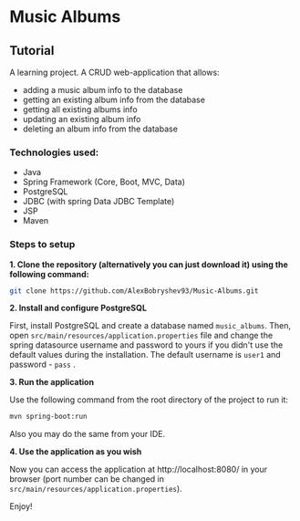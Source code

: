 # Music Albums

## Tutorial
A learning project. A CRUD web-application that allows:
* adding a music album info to the database
* getting an existing album info from the database
* getting all existing albums info
* updating an existing album info
* deleting an album info from the database



### Technologies used:
* Java
* Spring Framework (Core, Boot, MVC, Data)
* PostgreSQL
* JDBC (with spring Data JDBC Template)
* JSP
* Maven

### Steps to setup

**1. Clone the repository (alternatively you can just download it) using 
the following command:**

```bash
git clone https://github.com/AlexBobryshev93/Music-Albums.git
```

**2. Install and configure PostgreSQL**

First, install PostgreSQL and create a database named `music_albums`. 
Then, open `src/main/resources/application.properties` file and change 
the spring datasource username and password to yours if you 
didn't use the default values during the installation. The default username is
`user1` and password - `pass` .

**3. Run the application**

Use the following command from the root directory of the project to run it:

```bash
mvn spring-boot:run
```

Also you may do the same from your IDE.

**4. Use the application as you wish**

Now you can access the application at http://localhost:8080/ in your browser
(port number can be changed in `src/main/resources/application.properties`).

Enjoy!